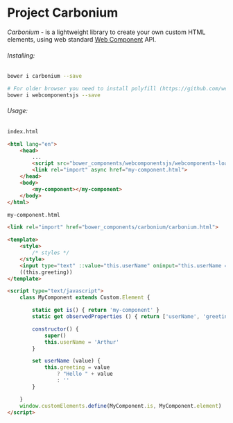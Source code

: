 # Project Carbonium

*Carbonium* - is a lightweight library to create your own custom HTML elements, using web standard [Web Component](https://www.w3.org/standards/techs/components#w3c_all) API.

###### *Installing:*
```bash
bower i carbonium --save

# For older browser you need to install polyfill (https://github.com/webcomponents/webcomponentsjs)
bower i webcomponentsjs --save
```

###### *Usage:*
```html
index.html

<html lang="en">
	<head>
		...
		<script src="bower_components/webcomponentsjs/webcomponents-loader.js" defer></script>
		<link rel="import" async href="my-component.html">
	</head>
	<body>
		<my-component></my-component>
	</body>
</html>
```

```html
my-component.html

<link rel="import" href="bower_components/carbonium/carbonium.html">

<template>
	<style>
		/* styles */
	</style>
	<input type="text" ::value="this.userName" oninput="this.userName = value">
	((this.greeting))
</template>

<script type="text/javascript">
	class MyComponent extends Custom.Element {

		static get is() { return 'my-component' }
		static get observedProperties () { return ['userName', 'greeting'] }

		constructor() {
			super()
			this.userName = 'Arthur'
		}

		set userName (value) {
			this.greeting = value
				? "Hello " + value
				: ''
		}

	}
	window.customElements.define(MyComponent.is, MyComponent.element)
</script>
```
